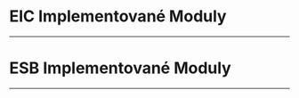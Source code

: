 ﻿    
# EIC Implementované Moduly    
    
---    
    
# ESB Implementované Moduly    
    
    
---    
    
    